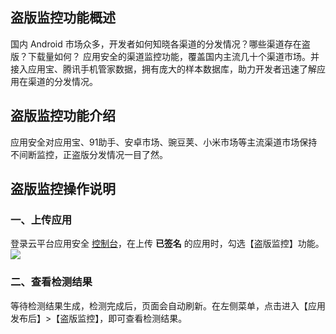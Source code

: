 ## 盗版监控功能概述

国内 Android 市场众多，开发者如何知晓各渠道的分发情况？哪些渠道存在盗版？下载量如何？
应用安全的渠道监控功能，覆盖国内主流几十个渠道市场。并接入应用宝、腾讯手机管家数据，拥有庞大的样本数据库，助力开发者迅速了解应用在渠道的分发情况。

## 盗版监控功能介绍
应用安全对应用宝、91助手、安卓市场、豌豆荚、小米市场等主流渠道市场保持不间断监控，正盗版分发情况一目了然。

## 盗版监控操作说明

### 一、上传应用
登录云平台应用安全 [控制台](http://console.tce.fsphere.cn/legu/myapplication/index)，在上传 **已签名** 的应用时，勾选【盗版监控】功能。
![](http://imgcache.tcecqpoc.fsphere.cn/image/mc.qcloudimg.com/static/img/b51a734ee29b0e368710538eb09d80b4/image.png)

### 二、查看检测结果
等待检测结果生成，检测完成后，页面会自动刷新。在左侧菜单，点击进入【应用发布后】>【盗版监控】，即可查看检测结果。
